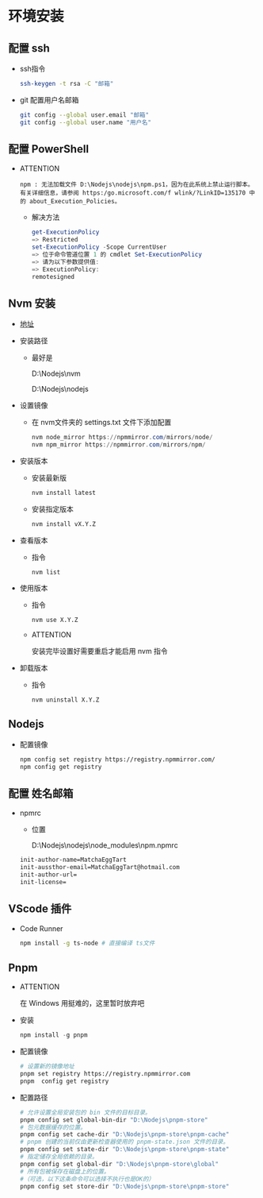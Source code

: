 # 环境安装

## 配置 ssh

* ssh指令

  ```sh
  ssh-keygen -t rsa -C "邮箱"
  ```

* git 配置用户名邮箱

  ```sh
  git config --global user.email "邮箱"
  git config --global user.name "用户名"
  ```

## 配置 PowerShell

* ATTENTION

  ```log
  npm : 无法加载文件 D:\Nodejs\nodejs\npm.ps1，因为在此系统上禁止运行脚本。有关详细信息，请参阅 https:/go.microsoft.com/f wlink/?LinkID=135170 中的 about_Execution_Policies。
  ```

  * 解决方法

    ```powershell
    get-ExecutionPolicy
    => Restricted
    set-ExecutionPolicy -Scope CurrentUser
    => 位于命令管道位置 1 的 cmdlet Set-ExecutionPolicy  
    => 请为以下参数提供值:
    => ExecutionPolicy:
    remotesigned
    ```

## Nvm 安装

* [地址](https://github.com/coreybutler/nvm-windows)

* 安装路径

  * 最好是

    D:\Nodejs\nvm

    D:\Nodejs\nodejs

* 设置镜像

  * 在 nvm文件夹的 settings.txt 文件下添加配置
  
    ``` powershell
    nvm node_mirror https://npmmirror.com/mirrors/node/
    nvm npm_mirror https://npmmirror.com/mirrors/npm/
    ```

* 安装版本

  * 安装最新版

    ```bash
    nvm install latest
    ```
  
  * 安装指定版本

    ```bash
    nvm install vX.Y.Z
    ```

* 查看版本
  
  * 指令

    ```shell
    nvm list
    ```

* 使用版本
  
  * 指令

    ```shell
    nvm use X.Y.Z
    ```
  
  * ATTENTION

    安装完毕设置好需要重启才能启用 nvm 指令

* 卸载版本
  
  * 指令

    ```shell
    nvm uninstall X.Y.Z
    ```

## Nodejs

* 配置镜像

  ```bash
  npm config set registry https://registry.npmmirror.com/
  npm config get registry
  ```

## 配置 姓名邮箱

* npmrc

  * 位置
  
    D:\Nodejs\nodejs\node_modules\npm\.npmrc

  ``` txt
  init-author-name=MatchaEggTart
  init-aussthor-email=MatchaEggTart@hotmail.com
  init-author-url=
  init-license=
  ```

## VScode 插件

* Code Runner

  ``` sh
  npm install -g ts-node # 直接编译 ts文件
  ```

## Pnpm

* ATTENTION

  在 Windows 用挺难的，这里暂时放弃吧

* 安装

  ```powershell
  npm install -g pnpm
  ```

* 配置镜像

  ```bash
  # 设置新的镜像地址
  pnpm set registry https://registry.npmmirror.com
  pnpm  config get registry
  ```

* 配置路径

  ```bash
  # 允许设置全局安装包的 bin 文件的目标目录。
  pnpm config set global-bin-dir "D:\Nodejs\pnpm-store"
  # 包元数据缓存的位置。
  pnpm config set cache-dir "D:\Nodejs\pnpm-store\pnpm-cache"
  # pnpm 创建的当前仅由更新检查器使用的 pnpm-state.json 文件的目录。
  pnpm config set state-dir "D:\Nodejs\pnpm-store\pnpm-state"
  # 指定储存全局依赖的目录。
  pnpm config set global-dir "D:\Nodejs\pnpm-store\global"
  # 所有包被保存在磁盘上的位置。
  #（可选，以下这条命令可以选择不执行也是OK的）
  pnpm config set store-dir "D:\Nodejs\pnpm-store\pnpm-store"
  ```
